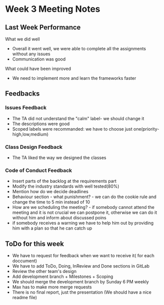 # Week 3 Meeting Notes

## Last Week Performance 
What we did well

* Overall it went well, we were able to complete all the assignments without any issues
* Communication  was good

What could have been improved

* We need to implement more and learn the frameworks faster

## Feedbacks

### Issues Feedback
* The TA did not understand the "calm" label- we should change it
* The descriptions were good
* Scoped labels were recommanded: we have to choose just one(priority-high,low,medium)

### Class Design Feedback
* The TA liked the way we designed the classes 

### Code of Conduct Feedback
* Insert parts of the backlog at the requirements part
* Modify the industry standards with well tested(80%)
* Mention how do we decide deadlines
* Behaviour section - what punishment? - we can do the cookie rule and change the time to 5 min instead of 10
* How are we scheduling the meeting? - if somebody cannot attend the meeting and it is not crucial we can postpone it, otherwise we can do it without him and inform about discussed poins
* if somebody receives a warning we have to help him out by providing him with a plan so that he can catch up


## ToDo for this week
* We have to request for feedback when we want to receive it( for each doccument)
* We have to add ToDo, Doing, InReview and Done sections in GitLab
* Review the other team's design
* Add development branch + Milestones + Scoping
* We should merge the development branch by Sunday 6 PM weekly
* Max has to make more merge requests
* There is no final report, just the presentation (We should have a nice readme file)


